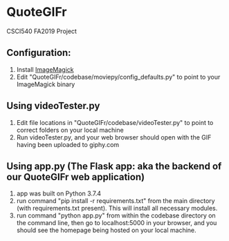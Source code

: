 # QuoteGIFr
CSCI540 FA2019 Project

## Configuration:
1. Install [ImageMagick](https://imagemagick.org/script/download.php)
2. Edit "QuoteGIFr/codebase/moviepy/config_defaults.py" to point to your ImageMagick binary

## Using videoTester.py
1. Edit file locations in "QuoteGIFr/codebase/videoTester.py" to point to correct folders on your local machine
2. Run videoTester.py, and your web browser should open with the GIF having been uploaded to giphy.com

## Using app.py (The Flask app: aka the backend of our QuoteGIFr web application)
1. app was built on Python 3.7.4
2. run command "pip install -r requirements.txt" from the main directory (with requirements.txt present). This will install all necessary modules.
3. run command "python app.py" from within the codebase directory on the command line, then go to localhost:5000 in your browser, and you should see the homepage being hosted on your local machine.
